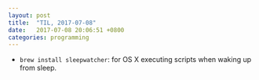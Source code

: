 ```yaml
---
layout: post
title:  "TIL, 2017-07-08"
date:   2017-07-08 20:06:51 +0800
categories: programming
---
```


- `brew install sleepwatcher`: for OS X executing scripts when waking up from sleep.
